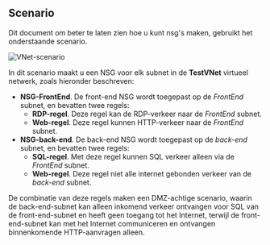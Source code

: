 ## <a name="scenario"></a>Scenario
Dit document om beter te laten zien hoe u kunt nsg's maken, gebruikt het onderstaande scenario.

![VNet-scenario](./media/virtual-networks-create-nsg-scenario-include/figure1.png)

In dit scenario maakt u een NSG voor elk subnet in de **TestVNet** virtueel netwerk, zoals hieronder beschreven: 

* **NSG-FrontEnd**. De front-end NSG wordt toegepast op de *FrontEnd* subnet, en bevatten twee regels:    
  * **RDP-regel**. Deze regel kan de RDP-verkeer naar de *FrontEnd* subnet.
  * **Web-regel**. Deze regel kunnen HTTP-verkeer naar de *FrontEnd* subnet.
* **NSG-back-end**. De back-end NSG wordt toegepast op de *back-end* subnet, en bevatten twee regels:    
  * **SQL-regel**. Met deze regel kunnen SQL verkeer alleen via de *FrontEnd* subnet.
  * **Web-regel**. Deze regel niet alle internet gebonden verkeer van de *back-end* subnet.

De combinatie van deze regels maken een DMZ-achtige scenario, waarin de back-end-subnet kan alleen inkomend verkeer ontvangen voor SQL van de front-end-subnet en heeft geen toegang tot het Internet, terwijl de front-end-subnet kan met het Internet communiceren en ontvangen binnenkomende HTTP-aanvragen alleen.

